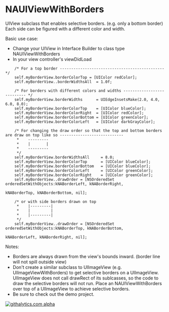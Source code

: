 NAUIViewWithBorders
==================
UIView subclass that enables selective borders. (e.g. only a bottom border)
Each side can be figured with a different color and width.

Basic use case:
- Change your UIView in Interface Builder to class type NAUIViewWithBorders
- In your view controller's viewDidLoad
```
    /* For a top border ---------------------------------------------- */
    self.myBorderView.borderColorTop = [UIColor redColor];
    self.myBorderView..borderWidthsAll  = 1.0f;

    /* For borders with different colors and widths --------------------------- */
    self.myBorderView.borderWidths      = UIEdgeInsetsMake(2.0, 4.0, 6.0, 8.0);
    self.myBorderView.borderColorTop    = [UIColor blueColor];
    self.myBorderView.borderColorRight  = [UIColor redColor];
    self.myBorderView.borderColorBottom = [UIColor greenColor];
    self.myBorderView.borderColorLeft   = [UIColor darkGrayColor];

    /* For changing the draw order so that the top and bottom borders are draw on top like so ----------------------------
     *    ---------
     *    |       |
     *    ---------  
     */
    self.myBorderView.borderWidthsAll     = 8.0;
    self.myBorderView.borderColorTop      = [UIColor blueColor];
    self.myBorderView.borderColorBottom   = [UIColor blueColor];
    self.myBorderView.borderColorLeft     = [UIColor greenColor];
    self.myBorderView.borderColorRight    = [UIColor greenColor];
    self.myBorderView..drawOrder = [NSOrderedSet orderedSetWithObjects:kNABorderLeft, kNABorderRight,
                                                                       kNABorderTop, kNABorderBottom, nil];

    /* or with side borders drawn on top
     *    |---------|
     *    |         |
     *    |---------|
     */
    self.myBorderView..drawOrder = [NSOrderedSet orderedSetWithObjects:kNABorderTop, kNABorderBottom,
                                                                       kNABorderLeft, kNABorderRight, nil];
```


Notes:
- Borders are always drawn from the view's bounds inward. (border line will not spill outside view)
- Don't create a similar subclass to UIImageView (e.g. UIImageViewWithBorders) to get selective borders on a UIImageView.
  UIImageView does not call drawRect of its sublcasses, so the code to draw the selective borders will not run.  Place
  an NAUIViewWithBorders over top of a UIImageView to achieve selective borders.
- Be sure to check out the demo project.


    
    
[![githalytics.com alpha](https://cruel-carlota.pagodabox.com/1b4eef099ab4ddc7be7d89fc151c3dd8 "githalytics.com")](http://githalytics.com/natrosoft/NAUIViewWithBorders)
    
    
   